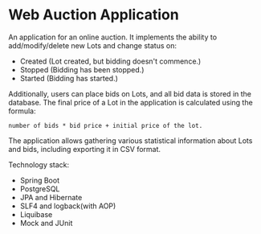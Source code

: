# Web Auction Application

An application for an online auction. It implements the ability to add/modify/delete new Lots and change status on:
* Created (Lot created, but bidding doesn't commence.)
* Stopped (Bidding has been stopped.)
* Started (Bidding has started.)

Additionally, users can place bids on Lots, and all bid data is stored in the database. The final price of a Lot in the application is calculated using the formula:
```
number of bids * bid price + initial price of the lot. 
```
The application allows gathering various statistical information about Lots and bids, including exporting it in CSV format.

Technology stack:
* Spring Boot
* PostgreSQL
* JPA and Hibernate
* SLF4 and logback(with AOP)
* Liquibase
* Mock and JUnit